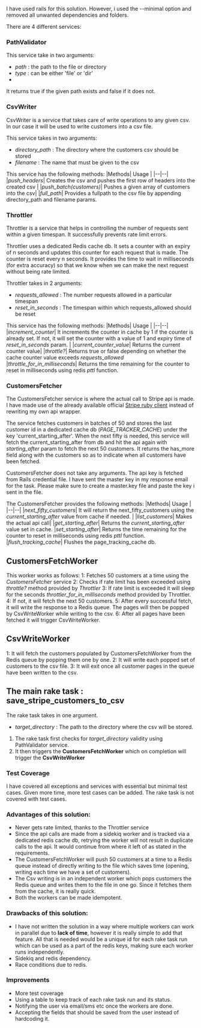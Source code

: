 I have used rails for this solution.
However, i used the --minimal option and removed all unwanted dependencies and folders.

There are 4 different services:

### PathValidator

This service take in two arguments:
- *path* : the path to the file or directory
- *type* : can be either 'file' or 'dir'
-
It returns true if the given path exists and false if it does not.


### CsvWriter

CsvWriter is a service that takes care of write operations to any given csv.
In our case it will be used to write customers into a csv file.

This service takes in two arguments:
- *directory_path* : The directory where the customers csv should be stored
- *filename* : The name that must be given to the csv

This service has the following methods:
|Methods| Usage  |
|--|--|
|*push_headers*| Creates the csv and pushes the first row of headers into the created csv |
|*push_batch(customers)*| Pushes a given array of customers into the csv|
|*full_path*| Provides a fullpath to the csv file by appending directory_path and filename params.


### Throttler

Throttler is a service that helps in controlling the number of requests sent within a given timespan. It successfully prevents rate limit errors.

Throttler uses a dedicated Redis cache db. It sets a counter with an expiry of n seconds and updates this counter for each request that is made. The counter is reset every n seconds. It provides the time to wait in milliseconds (for extra accuracy) so that we know when we can make the next request without being rate limited.

Throttler takes in 2 arguments:
- *requests_allowed* : The number requests allowed in a particular timespan
- *reset_in_seconds* : The timespan within which requests_allowed should be reset

This service has the following methods:
|Methods| Usage  |
|--|--|
|*increment_counter*| It increments the counter in cache by 1 if the counter is already set. If not, it will set the counter with a value of 1 and expiry time of *reset_in_seconds* param.	 |
|*current_counter_value*| Returns the current counter value|
|*throttle?*| Returns true or false depending on whether the cache counter value exceeds *requests_allowed*
|*throttle_for_in_milliseconds*| Returns the time remaining for the counter to reset in milliseconds using redis *pttl* function.

### CustomersFetcher

The CustomersFetcher service is where the actual call to Stripe api is made. I have made use of the already available official [Stripe ruby client](https://github.com/stripe/stripe-ruby) instead of rewriting my own api wrapper.

The service fetches customers in batches of 50 and stores the last customer id in a dedicated cache db (*PAGE_TRACKER_CACHE*) under the key 'current_starting_after'. When the next fifty is needed, this service will fetch the current_starting_after from db and hit the api again with *starting_after* param to fetch the next 50 customers. It returns the has_more field along with the customers so as to indicate when all customers have been fetched.

CustomersFetcher does not take any arguments. The api key is fetched from Rails credential file. I have sent the master key  in my response email for the task. Please make sure to create a master.key file and paste the key i sent in the file.

The CustomersFetcher provides the following methods:
|Methods| Usage  |
|--|--|
|*next_fifty_customers*| It will return the next_fifty_customers using the *current_starting_after* value from cache if needed.	 |
|*list_customers*| Makes the actual api call|
|*get_starting_after*| Returns the *current_starting_after* value set in cache.
|*set_starting_after*| Returns the time remaining for the counter to reset in milliseconds using redis *pttl* function.
|*flush_tracking_cache*| Flushes the page_tracking_cache db.

## CustomersFetchWorker

This worker works as follows:
1: Fetches 50 customers at a time using the *CustomersFetcher* service
2: Checks if rate limit has been exceeded using *throttle?* method provided by *Throttler*
3: If rate limit is exceeded it will sleep for the seconds *throttler_for_in_milliseconds* method provided by Throttler.
4: If not, it will fetch the next 50 customers.
5: After every successful fetch, it will write the response to a Redis queue. The pages will then be popped by CsvWriteWorker while writing to the csv.
6: After all pages have been fetched it will trigger CsvWriteWorker.

## CsvWriteWorker

1: It will fetch the customers populated by CustomersFetchWorker from the Redis queue by popping them one by one.
2: It will write each popped set of customers to the csv file.
3: It will exit once all customer pages in the queue have been written to the csv.

## The main rake task : save_stripe_customers_to_csv

The rake task takes in one argument.

- *target_directory* : The path to the directory where the csv will be stored.


1. The rake task first checks for *target_directory* validity using PathValidator service.
2. It then triggers the **CustomersFetchWorker** which on completion will trigger the **CsvWriteWorker**


### Test Coverage
I have covered all exceptions and services with essential but minimal test cases.
Given more time, more test cases can be added. The rake task is not covered with test cases.

### Advantages of this solution:

- Never gets rate limited, thanks to the Throttler service
- Since the api calls are made from a sidekiq worker and is tracked via a dedicated redis cache db, retrying the worker will not result in duplicate calls to the api. It would continue from where it left of as stated in the requirements.
- The CustomersFetchWorker will push 50 customers at a time to a Redis queue instead of directly writing to the file which saves time (opening, writing each time we have a set of customers).
- The Csv writing is in an independent worker which pops customers the Redis queue and writes them to the file in one go. Since it fetches them from the cache, it is really quick.
- Both the workers can be made idempotent.

### Drawbacks of this solution:

- I have not written the solution in a way where multiple workers can work in parallel due to **lack of time**, however it is really simple to add that feature. All that is needed would be a unique id for each rake task run which can be used as a part of the redis keys, making sure each worker runs independently.
- Sidekiq and redis dependency.
- Race conditions due to redis.


### Improvements

- More test coverage
- Using a table to keep track of each rake task run and its status.
- Notifying the user via email/sms etc once the workers are done.
- Accepting the fields that should be saved from the user instead of hardcoding it.
	
